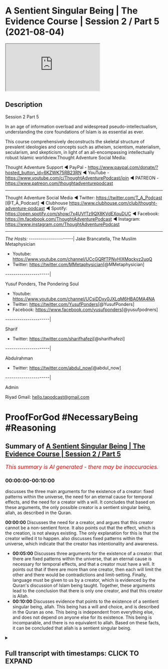 # A Sentient Singular Being | The Evidence Course | Session 2 / Part 5 (2021-08-04)

<iframe loading='lazy' allow='autoplay' src='https://www.youtube.com/embed/pNtzuXqS6Zs'></iframe>

## Description

Session 2 Part 5

In an age of information overload and widespread pseudo-intellectualism, understanding the core foundations of Islam is as essential as ever.

This course comprehensively deconstructs the skeletal structure of prevalent ideologies and concepts such as atheism, scientism, materialism, secularism, and skepticism, in light of an all-encompassing intellectually robust Islamic worldview.Thought Adventure Social Media:

Thought Adventure Support
◄ PayPal - <https://www.paypal.com/donate/?hosted_button_id=6KZWK75RB23RN>
◄ YouTube - <https://www.youtube.com/c/ThoughtAdventurePodcast/join>
◄ PATREON - <https://www.patreon.com/thoughtadventurepodcast>
____________________________________________________________________

Thought Adventure Social Media
◄ Twitter: <https://twitter.com/T_A_Podcast​​> [@T_A_Podcast]
◄ Clubhouse <https://www.clubhouse.com/club/thought-adventure-podcast>
◄ Spotify: <https://open.spotify.com/show/7x4UVfTz9QX8KVdEXquDUC>
◄ Facebook: <https://m.facebook.com/ThoughtAdventurePodcast>
◄ Instagram: <https://www.instagram.com/ThoughtAdventurePodcast​>

----------------------------------------------------------------

*The Hosts:*
----------------------|
Jake Brancatella, The Muslim Metaphysician

- Youtube: <https://www.youtube.com/channel/UCcGQRfTPNyHlXMqckvz2uqQ>
- Twitter:  <https://twitter.com/MMetaphysician​​> [@MMetaphysician]

----------------------|

Yusuf Ponders, The Pondering Soul

- Youtube: <https://www.youtube.com/channel/UCsiDDxy0JXLqM6HBA0MA4NA>
- Twitter: <https://twitter.com/YusufPonders​​> [@YusufPonders]
- Facebook: <https://www.facebook.com/yusufponders​> [@yusufpodners]

----------------------|

Sharif

- Twitter: <https://twitter.com/sharifhafezi​​> [@sharifhafezi]

----------------------|

Abdulrahman

- Twitter: <https://twitter.com/abdul_now​> [@abdul_now]

----------------------|

Admin

Riyad
Gmail: hello.tapodcast@gmail.com

# ProofForGod #NecessaryBeing #Reasoning

## Summary of [A Sentient Singular Being | The Evidence Course | Session 2 / Part 5](https://www.youtube.com/watch?v=pNtzuXqS6Zs)

*<span style="color:red; font-size:125%">This summary is AI generated - there may be inaccuracies</span>. [](/)*

### <a onclick="modifyYTiframeseektime('0')">00:00:00-00:10:00</a>

 discusses the three main arguments for the existence of a creator: fixed patterns within the universe, the need for an eternal cause for temporal effects, and the need for a creator with a will. It concludes that based on these arguments, the only possible creator is a sentient singular being, allah, as described in the Quran.

**<a onclick="modifyYTiframeseektime('0')">00:00:00</a>** Discusses the need for a creator, and argues that this creator cannot be a non-sentient force. It also points out that the effect, which is the creation, is not always existing. The only explanation for this is that the creator willed it to happen.  also discusses fixed patterns within the universe, which indicate that the creator has intentionality and awareness.

- **<a onclick="modifyYTiframeseektime('300')">00:05:00</a>** Discusses three arguments for the existence of a creator: that there are fixed patterns within the universe, that an eternal cause is necessary for temporal effects, and that a creator must have a will. It points out that if there are more than one creator, then each will limit the other and there would be contradictions and limit-setting. Finally, language must be given to us by a creator, which is evidenced by the Quran's discussion of Islam being taught. Together, these arguments lead to the conclusion that there is only one creator, and that this creator is Allah.
- **<a onclick="modifyYTiframeseektime('600')">00:10:00</a>** Discusses evidence that points to the existence of a sentient singular being, allah. This being has a will and choice, and is described in the Quran as one. This being is independent from everything else, and does not depend on anyone else for its existence. This being is incomparable, and there is no equivalent to allah. Based on these facts, it can be concluded that allah is a sentient singular being.

<details><summary><h2>Full transcript with timestamps: CLICK TO EXPAND</h2></summary>

<a onclick="modifyYTiframeseektime('15')">0:00:15</a> so we've proven that there is a  
<a onclick="modifyYTiframeseektime('17')">0:00:17</a> necessary  
<a onclick="modifyYTiframeseektime('18')">0:00:18</a> independent creator that exists  
<a onclick="modifyYTiframeseektime('21')">0:00:21</a> and that created or is the created and  
<a onclick="modifyYTiframeseektime('24')">0:00:24</a> also  
<a onclick="modifyYTiframeseektime('24')">0:00:24</a> the explanation for the existence of  
<a onclick="modifyYTiframeseektime('27')">0:00:27</a> contingent possible beings  
<a onclick="modifyYTiframeseektime('29')">0:00:29</a> we've established that fact but some  
<a onclick="modifyYTiframeseektime('32')">0:00:32</a> people they argue  
<a onclick="modifyYTiframeseektime('34')">0:00:34</a> how do we know that the this necessary  
<a onclick="modifyYTiframeseektime('36')">0:00:36</a> being  
<a onclick="modifyYTiframeseektime('37')">0:00:37</a> has you know is is a what they term a  
<a onclick="modifyYTiframeseektime('40')">0:00:40</a> god  
<a onclick="modifyYTiframeseektime('41')">0:00:41</a> how do we know it's some a personal  
<a onclick="modifyYTiframeseektime('43')">0:00:43</a> agent that chose  
<a onclick="modifyYTiframeseektime('44')">0:00:44</a> that made decisions that is self-aware  
<a onclick="modifyYTiframeseektime('48')">0:00:48</a> couldn't there be an in unlimited  
<a onclick="modifyYTiframeseektime('50')">0:00:50</a> independent  
<a onclick="modifyYTiframeseektime('52')">0:00:52</a> you know uh being out there that is a  
<a onclick="modifyYTiframeseektime('54')">0:00:54</a> mechanical force  
<a onclick="modifyYTiframeseektime('56')">0:00:56</a> couldn't the cosmos be considered that  
<a onclick="modifyYTiframeseektime('59')">0:00:59</a> necessary being  
<a onclick="modifyYTiframeseektime('60')">0:01:00</a> couldn't there be some subatomic quantum  
<a onclick="modifyYTiframeseektime('62')">0:01:02</a> field particle or whatever  
<a onclick="modifyYTiframeseektime('64')">0:01:04</a> that could be a necessary being that's  
<a onclick="modifyYTiframeseektime('66')">0:01:06</a> always existed  
<a onclick="modifyYTiframeseektime('68')">0:01:08</a> well we say no and we said no for a  
<a onclick="modifyYTiframeseektime('70')">0:01:10</a> number of reasons  
<a onclick="modifyYTiframeseektime('72')">0:01:12</a> the first one is because these things  
<a onclick="modifyYTiframeseektime('74')">0:01:14</a> that they point to  
<a onclick="modifyYTiframeseektime('76')">0:01:16</a> are limited finite and therefore  
<a onclick="modifyYTiframeseektime('79')">0:01:19</a> dependent  
<a onclick="modifyYTiframeseektime('79')">0:01:19</a> i they are contingent possible beings so  
<a onclick="modifyYTiframeseektime('82')">0:01:22</a> therefore you need something outside of  
<a onclick="modifyYTiframeseektime('84')">0:01:24</a> space and time outside of what occupies  
<a onclick="modifyYTiframeseektime('87')">0:01:27</a> the limited nature  
<a onclick="modifyYTiframeseektime('89')">0:01:29</a> of the cosmos or the universe the second  
<a onclick="modifyYTiframeseektime('92')">0:01:32</a> thing is this  
<a onclick="modifyYTiframeseektime('93')">0:01:33</a> is that when we ask about the the  
<a onclick="modifyYTiframeseektime('95')">0:01:35</a> question about  
<a onclick="modifyYTiframeseektime('96')">0:01:36</a> could the creator this this creator out  
<a onclick="modifyYTiframeseektime('99')">0:01:39</a> there  
<a onclick="modifyYTiframeseektime('99')">0:01:39</a> could it be a non-sentient force this  
<a onclick="modifyYTiframeseektime('102')">0:01:42</a> unlimited being could it be a  
<a onclick="modifyYTiframeseektime('103')">0:01:43</a> non-sentient force  
<a onclick="modifyYTiframeseektime('105')">0:01:45</a> we say no it can't be a non-sentient  
<a onclick="modifyYTiframeseektime('108')">0:01:48</a> force  
<a onclick="modifyYTiframeseektime('108')">0:01:48</a> for a number of reasons one of the  
<a onclick="modifyYTiframeseektime('110')">0:01:50</a> examples that is given  
<a onclick="modifyYTiframeseektime('112')">0:01:52</a> was he given by imam ghazali and he  
<a onclick="modifyYTiframeseektime('115')">0:01:55</a> talked about this  
<a onclick="modifyYTiframeseektime('116')">0:01:56</a> in his incoherence of the philosophers  
<a onclick="modifyYTiframeseektime('118')">0:01:58</a> and he addresses the one of these  
<a onclick="modifyYTiframeseektime('120')">0:02:00</a> contentions that god is not  
<a onclick="modifyYTiframeseektime('122')">0:02:02</a> a self-aware willing creator  
<a onclick="modifyYTiframeseektime('125')">0:02:05</a> he is some sort of mechanical force that  
<a onclick="modifyYTiframeseektime('128')">0:02:08</a> had to create  
<a onclick="modifyYTiframeseektime('129')">0:02:09</a> the uh the the effects or had to create  
<a onclick="modifyYTiframeseektime('132')">0:02:12</a> the universe around us  
<a onclick="modifyYTiframeseektime('134')">0:02:14</a> and he said in paraphrase in summary  
<a onclick="modifyYTiframeseektime('137')">0:02:17</a> that if you've got an eternal course you  
<a onclick="modifyYTiframeseektime('140')">0:02:20</a> will have  
<a onclick="modifyYTiframeseektime('141')">0:02:21</a> an eternal effect effect yeah so you  
<a onclick="modifyYTiframeseektime('144')">0:02:24</a> just think about this  
<a onclick="modifyYTiframeseektime('146')">0:02:26</a> if you got a cause so the thing  
<a onclick="modifyYTiframeseektime('149')">0:02:29</a> everything necessary for the cause to  
<a onclick="modifyYTiframeseektime('152')">0:02:32</a> create an effect  
<a onclick="modifyYTiframeseektime('153')">0:02:33</a> then what you're going to have you're  
<a onclick="modifyYTiframeseektime('155')">0:02:35</a> going to have an effect  
<a onclick="modifyYTiframeseektime('157')">0:02:37</a> so he gives an example of the sun  
<a onclick="modifyYTiframeseektime('160')">0:02:40</a> he says as soon as the sun rises you  
<a onclick="modifyYTiframeseektime('163')">0:02:43</a> have light  
<a onclick="modifyYTiframeseektime('164')">0:02:44</a> it's never the case that the sun rises  
<a onclick="modifyYTiframeseektime('166')">0:02:46</a> and you don't have light  
<a onclick="modifyYTiframeseektime('168')">0:02:48</a> or the sun rises and decides you know or  
<a onclick="modifyYTiframeseektime('171')">0:02:51</a> or you know instead of light 20 minutes  
<a onclick="modifyYTiframeseektime('174')">0:02:54</a> later this light  
<a onclick="modifyYTiframeseektime('176')">0:02:56</a> or two three hours later this light as  
<a onclick="modifyYTiframeseektime('178')">0:02:58</a> soon as the sun rises  
<a onclick="modifyYTiframeseektime('180')">0:03:00</a> there is light so he says as soon as you  
<a onclick="modifyYTiframeseektime('183')">0:03:03</a> have the cause  
<a onclick="modifyYTiframeseektime('184')">0:03:04</a> you have the effect the cause here is  
<a onclick="modifyYTiframeseektime('186')">0:03:06</a> the sun  
<a onclick="modifyYTiframeseektime('187')">0:03:07</a> and the effect is the light that is in  
<a onclick="modifyYTiframeseektime('189')">0:03:09</a> things that don't  
<a onclick="modifyYTiframeseektime('190')">0:03:10</a> choose so as soon as you have the cause  
<a onclick="modifyYTiframeseektime('193')">0:03:13</a> you have the effect  
<a onclick="modifyYTiframeseektime('194')">0:03:14</a> it matters that don't choose for  
<a onclick="modifyYTiframeseektime('196')">0:03:16</a> themselves  
<a onclick="modifyYTiframeseektime('197')">0:03:17</a> the effect or the creation  
<a onclick="modifyYTiframeseektime('200')">0:03:20</a> so he said or moving on to what his  
<a onclick="modifyYTiframeseektime('204')">0:03:24</a> point was  
<a onclick="modifyYTiframeseektime('205')">0:03:25</a> was that well what you have here is an  
<a onclick="modifyYTiframeseektime('208')">0:03:28</a> eternal cause the creator  
<a onclick="modifyYTiframeseektime('211')">0:03:31</a> but the effect which is the creation is  
<a onclick="modifyYTiframeseektime('214')">0:03:34</a> not eternal  
<a onclick="modifyYTiframeseektime('216')">0:03:36</a> it's temporal meaning it had a beginning  
<a onclick="modifyYTiframeseektime('219')">0:03:39</a> so even if you talk about modern science  
<a onclick="modifyYTiframeseektime('221')">0:03:41</a> which says that the universe is 13.78  
<a onclick="modifyYTiframeseektime('223')">0:03:43</a> billion years old  
<a onclick="modifyYTiframeseektime('225')">0:03:45</a> we know it had a beginning yeah whether  
<a onclick="modifyYTiframeseektime('228')">0:03:48</a> that's 13.78 billion years ago  
<a onclick="modifyYTiframeseektime('230')">0:03:50</a> more or less yeah whatever you know  
<a onclick="modifyYTiframeseektime('233')">0:03:53</a> we understand and even if people say oh  
<a onclick="modifyYTiframeseektime('236')">0:03:56</a> what came before the universe we know  
<a onclick="modifyYTiframeseektime('238')">0:03:58</a> that an infinite regress  
<a onclick="modifyYTiframeseektime('239')">0:03:59</a> has to have a beginning so we know that  
<a onclick="modifyYTiframeseektime('241')">0:04:01</a> the effect  
<a onclick="modifyYTiframeseektime('242')">0:04:02</a> the limited contingent beings have a  
<a onclick="modifyYTiframeseektime('245')">0:04:05</a> beginning  
<a onclick="modifyYTiframeseektime('246')">0:04:06</a> in time they're not always in existence  
<a onclick="modifyYTiframeseektime('248')">0:04:08</a> but we know that the creator the  
<a onclick="modifyYTiframeseektime('250')">0:04:10</a> necessary being  
<a onclick="modifyYTiframeseektime('251')">0:04:11</a> has always an existence but the effect  
<a onclick="modifyYTiframeseektime('254')">0:04:14</a> is not always existing  
<a onclick="modifyYTiframeseektime('256')">0:04:16</a> so what is that what is the the variable  
<a onclick="modifyYTiframeseektime('259')">0:04:19</a> then  
<a onclick="modifyYTiframeseektime('260')">0:04:20</a> that is affecting or making it  
<a onclick="modifyYTiframeseektime('263')">0:04:23</a> changing the fact that you have an  
<a onclick="modifyYTiframeseektime('265')">0:04:25</a> effect a temporal effect  
<a onclick="modifyYTiframeseektime('267')">0:04:27</a> within eternal cause the variable the  
<a onclick="modifyYTiframeseektime('270')">0:04:30</a> only explanation that we have  
<a onclick="modifyYTiframeseektime('271')">0:04:31</a> is the fact that the creator chose to  
<a onclick="modifyYTiframeseektime('274')">0:04:34</a> create  
<a onclick="modifyYTiframeseektime('275')">0:04:35</a> willed it that the creation came about  
<a onclick="modifyYTiframeseektime('278')">0:04:38</a> not only this but we see fixed patterns  
<a onclick="modifyYTiframeseektime('282')">0:04:42</a> within the universe the universe doesn't  
<a onclick="modifyYTiframeseektime('284')">0:04:44</a> have to have  
<a onclick="modifyYTiframeseektime('285')">0:04:45</a> those fixed patterns that's why we  
<a onclick="modifyYTiframeseektime('288')">0:04:48</a> understand that they're contingent  
<a onclick="modifyYTiframeseektime('290')">0:04:50</a> but they are those particular patterns  
<a onclick="modifyYTiframeseektime('292')">0:04:52</a> as opposed to any other particular  
<a onclick="modifyYTiframeseektime('294')">0:04:54</a> patterns  
<a onclick="modifyYTiframeseektime('295')">0:04:55</a> that indicates intentionality awareness  
<a onclick="modifyYTiframeseektime('299')">0:04:59</a> that they are creating the universe with  
<a onclick="modifyYTiframeseektime('301')">0:05:01</a> a particular pattern  
<a onclick="modifyYTiframeseektime('302')">0:05:02</a> it's like for example if i drew a blue  
<a onclick="modifyYTiframeseektime('305')">0:05:05</a> circle  
<a onclick="modifyYTiframeseektime('306')">0:05:06</a> the blue circle the fact that it's blue  
<a onclick="modifyYTiframeseektime('309')">0:05:09</a> as opposed to any other  
<a onclick="modifyYTiframeseektime('310')">0:05:10</a> color indicates some sort of  
<a onclick="modifyYTiframeseektime('311')">0:05:11</a> intentionality  
<a onclick="modifyYTiframeseektime('313')">0:05:13</a> yeah it doesn't have to be blue it could  
<a onclick="modifyYTiframeseektime('315')">0:05:15</a> be something else  
<a onclick="modifyYTiframeseektime('316')">0:05:16</a> and that was the evidence that we used  
<a onclick="modifyYTiframeseektime('318')">0:05:18</a> in order to come to the conclusion  
<a onclick="modifyYTiframeseektime('319')">0:05:19</a> or one of the evidence we used to come  
<a onclick="modifyYTiframeseektime('321')">0:05:21</a> to the conclusion that a creator  
<a onclick="modifyYTiframeseektime('323')">0:05:23</a> exists that their necessary being exists  
<a onclick="modifyYTiframeseektime('325')">0:05:25</a> so when we have fixed patterns within  
<a onclick="modifyYTiframeseektime('327')">0:05:27</a> nature and fixed  
<a onclick="modifyYTiframeseektime('328')">0:05:28</a> attributes that we sense within the  
<a onclick="modifyYTiframeseektime('329')">0:05:29</a> universe that could be other ways  
<a onclick="modifyYTiframeseektime('331')">0:05:31</a> then it indicates as intentionality  
<a onclick="modifyYTiframeseektime('333')">0:05:33</a> regards to that  
<a onclick="modifyYTiframeseektime('336')">0:05:36</a> thirdly if we accept that the idea that  
<a onclick="modifyYTiframeseektime('338')">0:05:38</a> the  
<a onclick="modifyYTiframeseektime('339')">0:05:39</a> the creator is some sort of you know  
<a onclick="modifyYTiframeseektime('341')">0:05:41</a> non-sentient  
<a onclick="modifyYTiframeseektime('342')">0:05:42</a> force that has to create then we are  
<a onclick="modifyYTiframeseektime('345')">0:05:45</a> basically saying that the creator is  
<a onclick="modifyYTiframeseektime('347')">0:05:47</a> limited  
<a onclick="modifyYTiframeseektime('348')">0:05:48</a> or is forced and therefore dependent  
<a onclick="modifyYTiframeseektime('351')">0:05:51</a> upon something else  
<a onclick="modifyYTiframeseektime('352')">0:05:52</a> effectively we're saying it's a  
<a onclick="modifyYTiframeseektime('353')">0:05:53</a> contingent being in order for the  
<a onclick="modifyYTiframeseektime('355')">0:05:55</a> creator to be  
<a onclick="modifyYTiframeseektime('357')">0:05:57</a> truly eternal truly self-sufficient  
<a onclick="modifyYTiframeseektime('360')">0:06:00</a> truly independent then it would have to  
<a onclick="modifyYTiframeseektime('363')">0:06:03</a> not  
<a onclick="modifyYTiframeseektime('363')">0:06:03</a> be forced to create but choose to create  
<a onclick="modifyYTiframeseektime('367')">0:06:07</a> so these three arguments indicate very  
<a onclick="modifyYTiframeseektime('370')">0:06:10</a> clearly  
<a onclick="modifyYTiframeseektime('371')">0:06:11</a> the only possible way to explain  
<a onclick="modifyYTiframeseektime('374')">0:06:14</a> temporal effects of the universe  
<a onclick="modifyYTiframeseektime('378')">0:06:18</a> is from an eternal cause is by  
<a onclick="modifyYTiframeseektime('380')">0:06:20</a> understanding that the eternal cause  
<a onclick="modifyYTiframeseektime('383')">0:06:23</a> chose to create the universe in the same  
<a onclick="modifyYTiframeseektime('385')">0:06:25</a> way the only way to explain  
<a onclick="modifyYTiframeseektime('388')">0:06:28</a> how the universe has fixed patterns and  
<a onclick="modifyYTiframeseektime('390')">0:06:30</a> fixed  
<a onclick="modifyYTiframeseektime('391')">0:06:31</a> attributes within the universe when it  
<a onclick="modifyYTiframeseektime('393')">0:06:33</a> could have been other attributes  
<a onclick="modifyYTiframeseektime('394')">0:06:34</a> is to understand the intentionality of  
<a onclick="modifyYTiframeseektime('396')">0:06:36</a> the creator to make it that way  
<a onclick="modifyYTiframeseektime('398')">0:06:38</a> as a poster any other way i determine it  
<a onclick="modifyYTiframeseektime('403')">0:06:43</a> so that explains to us that the creator  
<a onclick="modifyYTiframeseektime('405')">0:06:45</a> has to have a will  
<a onclick="modifyYTiframeseektime('407')">0:06:47</a> the second question becomes well could  
<a onclick="modifyYTiframeseektime('409')">0:06:49</a> there be more than one creator  
<a onclick="modifyYTiframeseektime('412')">0:06:52</a> why do we affirm only one creator again  
<a onclick="modifyYTiframeseektime('415')">0:06:55</a> there is a number of reasons to this  
<a onclick="modifyYTiframeseektime('417')">0:06:57</a> firstly the quran states  
<a onclick="modifyYTiframeseektime('420')">0:07:00</a> had there been had there been therein  
<a onclick="modifyYTiframeseektime('422')">0:07:02</a> gods besides  
<a onclick="modifyYTiframeseektime('423')">0:07:03</a> allah allah then verily uh  
<a onclick="modifyYTiframeseektime('426')">0:07:06</a> besides allah then verily both would  
<a onclick="modifyYTiframeseektime('429')">0:07:09</a> have been ruined  
<a onclick="modifyYTiframeseektime('430')">0:07:10</a> yeah the the the creation the gods etc  
<a onclick="modifyYTiframeseektime('433')">0:07:13</a> glorified be allah the lord of the  
<a onclick="modifyYTiframeseektime('435')">0:07:15</a> throne high  
<a onclick="modifyYTiframeseektime('436')">0:07:16</a> is he above what they attribute  
<a onclick="modifyYTiframeseektime('440')">0:07:20</a> so allah is demonstrating in this verse  
<a onclick="modifyYTiframeseektime('444')">0:07:24</a> and there's  
<a onclick="modifyYTiframeseektime('444')">0:07:24</a> also another verse in which talks about  
<a onclick="modifyYTiframeseektime('446')">0:07:26</a> how the the universe would be in chaos  
<a onclick="modifyYTiframeseektime('448')">0:07:28</a> the creation would be in chaos  
<a onclick="modifyYTiframeseektime('450')">0:07:30</a> by explaining that when you have more  
<a onclick="modifyYTiframeseektime('452')">0:07:32</a> than one creator  
<a onclick="modifyYTiframeseektime('454')">0:07:34</a> yeah there is a inevitable contradiction  
<a onclick="modifyYTiframeseektime('458')">0:07:38</a> yeah there is going to be inevitable  
<a onclick="modifyYTiframeseektime('459')">0:07:39</a> paradox this paradox is this  
<a onclick="modifyYTiframeseektime('462')">0:07:42</a> is that if one creator decides to create  
<a onclick="modifyYTiframeseektime('466')">0:07:46</a> and another creator does not want to  
<a onclick="modifyYTiframeseektime('469')">0:07:49</a> create  
<a onclick="modifyYTiframeseektime('470')">0:07:50</a> then whose will is going to reign  
<a onclick="modifyYTiframeseektime('472')">0:07:52</a> because both are unlimited  
<a onclick="modifyYTiframeseektime('474')">0:07:54</a> both are independent and therefore you  
<a onclick="modifyYTiframeseektime('476')">0:07:56</a> cannot  
<a onclick="modifyYTiframeseektime('477')">0:07:57</a> have two unlimited independent creators  
<a onclick="modifyYTiframeseektime('480')">0:08:00</a> with separate wills to exist this would  
<a onclick="modifyYTiframeseektime('483')">0:08:03</a> be  
<a onclick="modifyYTiframeseektime('484')">0:08:04</a> you know this would result in this  
<a onclick="modifyYTiframeseektime('485')">0:08:05</a> inevitable contradiction  
<a onclick="modifyYTiframeseektime('487')">0:08:07</a> one creator wanting one creator wanting  
<a onclick="modifyYTiframeseektime('489')">0:08:09</a> to do one thing  
<a onclick="modifyYTiframeseektime('490')">0:08:10</a> another creator wanting to do something  
<a onclick="modifyYTiframeseektime('492')">0:08:12</a> else  
<a onclick="modifyYTiframeseektime('493')">0:08:13</a> similarly if we say there's two creators  
<a onclick="modifyYTiframeseektime('496')">0:08:16</a> then  
<a onclick="modifyYTiframeseektime('497')">0:08:17</a> where does the first creator begin and  
<a onclick="modifyYTiframeseektime('499')">0:08:19</a> the second creator end  
<a onclick="modifyYTiframeseektime('501')">0:08:21</a> in fact what you're doing is you're  
<a onclick="modifyYTiframeseektime('503')">0:08:23</a> placing limits upon the creator  
<a onclick="modifyYTiframeseektime('505')">0:08:25</a> and if things have limits then they are  
<a onclick="modifyYTiframeseektime('507')">0:08:27</a> dependent because then they become  
<a onclick="modifyYTiframeseektime('508')">0:08:28</a> contingent beings  
<a onclick="modifyYTiframeseektime('510')">0:08:30</a> so they cannot have limits you can't  
<a onclick="modifyYTiframeseektime('511')">0:08:31</a> have distinct entities  
<a onclick="modifyYTiframeseektime('513')">0:08:33</a> within the you know uh beyond the  
<a onclick="modifyYTiframeseektime('516')">0:08:36</a> universe and  
<a onclick="modifyYTiframeseektime('517')">0:08:37</a> for a number of creators so as a result  
<a onclick="modifyYTiframeseektime('520')">0:08:40</a> you can only  
<a onclick="modifyYTiframeseektime('521')">0:08:41</a> logically have one creator  
<a onclick="modifyYTiframeseektime('524')">0:08:44</a> and we also know from the universe  
<a onclick="modifyYTiframeseektime('526')">0:08:46</a> itself because it has  
<a onclick="modifyYTiframeseektime('528')">0:08:48</a> one set of fixed patterns and behavior  
<a onclick="modifyYTiframeseektime('532')">0:08:52</a> it see it indicates one intentionality  
<a onclick="modifyYTiframeseektime('536')">0:08:56</a> one will to determine the attributes and  
<a onclick="modifyYTiframeseektime('539')">0:08:59</a> the laws of the universe  
<a onclick="modifyYTiframeseektime('541')">0:09:01</a> so we can understand therefore  
<a onclick="modifyYTiframeseektime('544')">0:09:04</a> that there cannot be more than one  
<a onclick="modifyYTiframeseektime('546')">0:09:06</a> creator or more than one  
<a onclick="modifyYTiframeseektime('548')">0:09:08</a> unlimited infinite necessary being this  
<a onclick="modifyYTiframeseektime('551')">0:09:11</a> would lead to contradictions  
<a onclick="modifyYTiframeseektime('553')">0:09:13</a> and also they would limit limit  
<a onclick="modifyYTiframeseektime('555')">0:09:15</a> themselves to each other  
<a onclick="modifyYTiframeseektime('557')">0:09:17</a> so what we've shown through the  
<a onclick="modifyYTiframeseektime('559')">0:09:19</a> discussion  
<a onclick="modifyYTiframeseektime('560')">0:09:20</a> about contingent beings the discussion  
<a onclick="modifyYTiframeseektime('562')">0:09:22</a> about  
<a onclick="modifyYTiframeseektime('563')">0:09:23</a> you know this uh limited things  
<a onclick="modifyYTiframeseektime('565')">0:09:25</a> depending upon other limited things in  
<a onclick="modifyYTiframeseektime('567')">0:09:27</a> this  
<a onclick="modifyYTiframeseektime('568')">0:09:28</a> chain that has to have a an end point  
<a onclick="modifyYTiframeseektime('572')">0:09:32</a> what have we shown regards to the fact  
<a onclick="modifyYTiframeseektime('573')">0:09:33</a> that who determines limited contingent  
<a onclick="modifyYTiframeseektime('576')">0:09:36</a> things to exist  
<a onclick="modifyYTiframeseektime('577')">0:09:37</a> what have we shown also regards to uh  
<a onclick="modifyYTiframeseektime('581')">0:09:41</a> the fact that language has to be given  
<a onclick="modifyYTiframeseektime('583')">0:09:43</a> to us beyond  
<a onclick="modifyYTiframeseektime('585')">0:09:45</a> uh any to human beings that means it  
<a onclick="modifyYTiframeseektime('587')">0:09:47</a> comes from the creator language has to  
<a onclick="modifyYTiframeseektime('589')">0:09:49</a> be taught to us like it mentioned  
<a onclick="modifyYTiframeseektime('590')">0:09:50</a> in the quran about islam being taught  
<a onclick="modifyYTiframeseektime('592')">0:09:52</a> the quran  
<a onclick="modifyYTiframeseektime('594')">0:09:54</a> what does it also show to us that we've  
<a onclick="modifyYTiframeseektime('595')">0:09:55</a> also demonstrated  
<a onclick="modifyYTiframeseektime('597')">0:09:57</a> that allah had to choose to create or  
<a onclick="modifyYTiframeseektime('600')">0:10:00</a> has a will and choice to create and that  
<a onclick="modifyYTiframeseektime('601')">0:10:01</a> the creator allah is one  
<a onclick="modifyYTiframeseektime('604')">0:10:04</a> it indicates to us what allah says in  
<a onclick="modifyYTiframeseektime('607')">0:10:07</a> the quran itself  
<a onclick="modifyYTiframeseektime('619')">0:10:19</a> so we've come to this rationally and  
<a onclick="modifyYTiframeseektime('621')">0:10:21</a> it's also informed to us by the text  
<a onclick="modifyYTiframeseektime('624')">0:10:24</a> declare say allah is one and only one  
<a onclick="modifyYTiframeseektime('628')">0:10:28</a> allah he is self-sufficient independent  
<a onclick="modifyYTiframeseektime('632')">0:10:32</a> from which you know everything else  
<a onclick="modifyYTiframeseektime('633')">0:10:33</a> depends their existence but allah does  
<a onclick="modifyYTiframeseektime('636')">0:10:36</a> not depend upon anyone else for its  
<a onclick="modifyYTiframeseektime('637')">0:10:37</a> existence  
<a onclick="modifyYTiframeseektime('642')">0:10:42</a> neither does he beget nor was he  
<a onclick="modifyYTiframeseektime('643')">0:10:43</a> begotten  
<a onclick="modifyYTiframeseektime('645')">0:10:45</a> who ahead and there is none and nothing  
<a onclick="modifyYTiframeseektime('648')">0:10:48</a> comparable unto allah  
<a onclick="modifyYTiframeseektime('650')">0:10:50</a> this is sort of a class and this is what  
<a onclick="modifyYTiframeseektime('653')">0:10:53</a> we can conclude  
<a onclick="modifyYTiframeseektime('654')">0:10:54</a> by sensing the reality around us  
</details>
